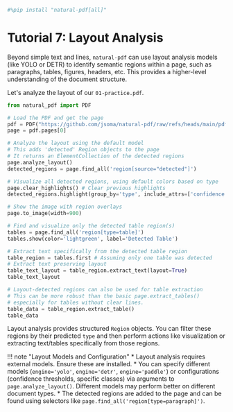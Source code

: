 ```python {"tags": ["remove-for-docs"]}
#%pip install "natural-pdf[all]"
```

# Tutorial 7: Layout Analysis

Beyond simple text and lines, `natural-pdf` can use layout analysis models (like YOLO or DETR) to identify semantic regions within a page, such as paragraphs, tables, figures, headers, etc. This provides a higher-level understanding of the document structure.

Let's analyze the layout of our `01-practice.pdf`.

```python
from natural_pdf import PDF

# Load the PDF and get the page
pdf = PDF("https://github.com/jsoma/natural-pdf/raw/refs/heads/main/pdfs/01-practice.pdf")
page = pdf.pages[0]

# Analyze the layout using the default model
# This adds 'detected' Region objects to the page
# It returns an ElementCollection of the detected regions
page.analyze_layout()
detected_regions = page.find_all('region[source="detected"]')
```

```python
# Visualize all detected regions, using default colors based on type
page.clear_highlights() # Clear previous highlights
detected_regions.highlight(group_by='type', include_attrs=['confidence'])

# Show the image with region overlays
page.to_image(width=900)
```

```python
# Find and visualize only the detected table region(s)
tables = page.find_all('region[type=table]')
tables.show(color='lightgreen', label='Detected Table')
```

```python
# Extract text specifically from the detected table region
table_region = tables.first # Assuming only one table was detected
# Extract text preserving layout
table_text_layout = table_region.extract_text(layout=True)
table_text_layout
```

```python
# Layout-detected regions can also be used for table extraction
# This can be more robust than the basic page.extract_tables()
# especially for tables without clear lines.
table_data = table_region.extract_table()
table_data
```

Layout analysis provides structured `Region` objects. You can filter these regions by their predicted `type` and then perform actions like visualization or extracting text/tables specifically from those regions.

!!! note "Layout Models and Configuration"
    *   Layout analysis requires external models. Ensure these are installed.
    *   You can specify different models (`engine='yolo'`, `engine='detr'`, `engine='paddle'`) or configurations (confidence thresholds, specific classes) via arguments to `page.analyze_layout()`. Different models may perform better on different document types.
    *   The detected regions are added to the page and can be found using selectors like `page.find_all('region[type=paragraph]')`.

``` 